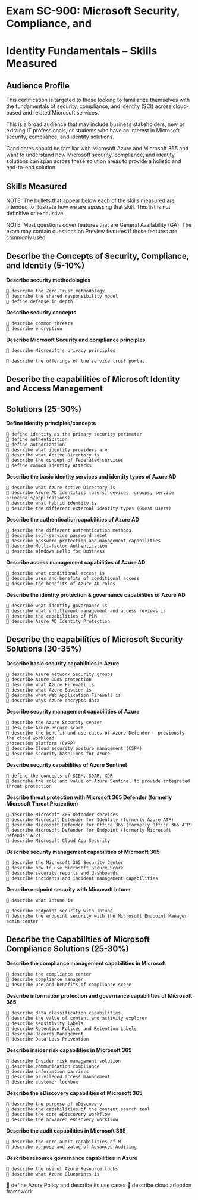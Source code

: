 # Exam SC-900: Microsoft Security, Compliance, and

# Identity Fundamentals – Skills Measured

## Audience Profile

This certification is targeted to those looking to familiarize themselves with the fundamentals of
security, compliance, and identity (SCI) across cloud-based and related Microsoft services.

This is a broad audience that may include business stakeholders, new or existing IT
professionals, or students who have an interest in Microsoft security, compliance, and identity
solutions.

Candidates should be familiar with Microsoft Azure and Microsoft 365 and want to understand
how Microsoft security, compliance, and identity solutions can span across these solution areas
to provide a holistic and end-to-end solution.

## Skills Measured

NOTE: The bullets that appear below each of the skills measured are intended to illustrate how
we are assessing that skill. This list is not definitive or exhaustive.

NOTE: Most questions cover features that are General Availability (GA). The exam may contain
questions on Preview features if those features are commonly used.

## Describe the Concepts of Security, Compliance, and Identity (5-10%)

**Describe security methodologies**

```
 describe the Zero-Trust methodology
 describe the shared responsibility model
 define defense in depth
```
**Describe security concepts**

```
 describe common threats
 describe encryption
```
**Describe Microsoft Security and compliance principles**

```
 describe Microsoft's privacy principles
```

```
 describe the offerings of the service trust portal
```
## Describe the capabilities of Microsoft Identity and Access Management

## Solutions (25-30%)

**Define identity principles/concepts**

```
 define identity as the primary security perimeter
 define authentication
 define authorization
 describe what identity providers are
 describe what Active Directory is
 describe the concept of Federated services
 define common Identity Attacks
```
**Describe the basic identity services and identity types of Azure AD**

```
 describe what Azure Active Directory is
 describe Azure AD identities (users, devices, groups, service principals/applications)
 describe what hybrid identity is
 describe the different external identity types (Guest Users)
```
**Describe the authentication capabilities of Azure AD**

```
 describe the different authentication methods
 describe self-service password reset
 describe password protection and management capabilities
 describe Multi-factor Authentication
 describe Windows Hello for Business
```
**Describe access management capabilities of Azure AD**

```
 describe what conditional access is
 describe uses and benefits of conditional access
 describe the benefits of Azure AD roles
```
**Describe the identity protection & governance capabilities of Azure AD**

```
 describe what identity governance is
 describe what entitlement management and access reviews is
 describe the capabilities of PIM
 describe Azure AD Identity Protection
```

## Describe the capabilities of Microsoft Security Solutions (30-35%)

**Describe basic security capabilities in Azure**

```
 describe Azure Network Security groups
 describe Azure DDoS protection
 describe what Azure Firewall is
 describe what Azure Bastion is
 describe what Web Application Firewall is
 describe ways Azure encrypts data
```
**Describe security management capabilities of Azure**

```
 describe the Azure Security center
 describe Azure Secure score
 describe the benefit and use cases of Azure Defender - previously the cloud workload
protection platform (CWPP)
 describe Cloud security posture management (CSPM)
 describe security baselines for Azure
```
**Describe security capabilities of Azure Sentinel**

```
 define the concepts of SIEM, SOAR, XDR
 describe the role and value of Azure Sentinel to provide integrated threat protection
```
**Describe threat protection with Microsoft 365 Defender (formerly Microsoft Threat
Protection)**

```
 describe Microsoft 365 Defender services
 describe Microsoft Defender for Identity (formerly Azure ATP)
 describe Microsoft Defender for Office 365 (formerly Office 365 ATP)
 describe Microsoft Defender for Endpoint (formerly Microsoft Defender ATP)
 describe Microsoft Cloud App Security
```
**Describe security management capabilities of Microsoft 365**

```
 describe the Microsoft 365 Security Center
 describe how to use Microsoft Secure Score
 describe security reports and dashboards
 describe incidents and incident management capabilities
```
**Describe endpoint security with Microsoft Intune**

```
 describe what Intune is
```

```
 describe endpoint security with Intune
 describe the endpoint security with the Microsoft Endpoint Manager admin center
```
## Describe the Capabilities of Microsoft Compliance Solutions (25-30%)

**Describe the compliance management capabilities in Microsoft**

```
 describe the compliance center
 describe compliance manager
 describe use and benefits of compliance score
```
**Describe information protection and governance capabilities of Microsoft 365**

```
 describe data classification capabilities
 describe the value of content and activity explorer
 describe sensitivity labels
 describe Retention Polices and Retention Labels
 describe Records Management
 describe Data Loss Prevention
```
**Describe insider risk capabilities in Microsoft 365**

```
 describe Insider risk management solution
 describe communication compliance
 describe information barriers
 describe privileged access management
 describe customer lockbox
```
**Describe the eDiscovery capabilities of Microsoft 365**

```
 describe the purpose of eDiscovery
 describe the capabilities of the content search tool
 describe the core eDiscovery workflow
 describe the advanced eDisovery workflow
```
**Describe the audit capabilities in Microsoft 365**

```
 describe the core audit capabilities of M
 describe purpose and value of Advanced Auditing
```
**Describe resource governance capabilities in Azure**

```
 describe the use of Azure Resource locks
 describe what Azure Blueprints is
```

 define Azure Policy and describe its use cases
 describe cloud adoption framework
